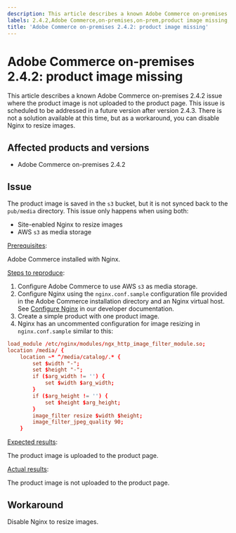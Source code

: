 ```yaml
---
description: This article describes a known Adobe Commerce on-premises 2.4.2 issue where the product image is not uploaded to the product page. This issue is scheduled to be addressed in a future version after version 2.4.3. There is not a solution available at this time, but as a workaround, you can disable Nginx to resize images.
labels: 2.4.2,Adobe Commerce,on-premises,on-prem,product image missing,Nginx,AWS s3,known issue,workaround,Magento Commerce
title: 'Adobe Commerce on-premises 2.4.2: product image missing'
---
```


# Adobe Commerce on-premises 2.4.2: product image missing

This article describes a known Adobe Commerce on-premises 2.4.2 issue where the product image is not uploaded to the product page. This issue is scheduled to be addressed in a future version after version 2.4.3. There is not a solution available at this time, but as a workaround, you can disable Nginx to resize images.

## Affected products and versions

* Adobe Commerce on-premises 2.4.2

## Issue

The product image is saved in the `s3` bucket, but it is not synced back to the `pub/media` directory. This issue only happens when using both:

* Site-enabled Nginx to resize images
* AWS `s3` as media storage

<u>Prerequisites</u>:

Adobe Commerce installed with Nginx.

<u>Steps to reproduce</u>:

1. Configure Adobe Commerce to use AWS `s3` as media storage.
1. Configure Nginx using the `nginx.conf.sample` configuration file provided in the Adobe Commerce installation directory and an Nginx virtual host. See [Configure Nginx](https://devdocs.magento.com/guides/v2.4/install-gde/prereq/nginx.html#configure-nginx-ubuntu) in our developer documentation.
1. Create a simple product with one product image.
1. Nginx has an uncommented configuration for image resizing in `nginx.conf.sample` similar to this:

```conf
load_module /etc/nginx/modules/ngx_http_image_filter_module.so;
location /media/ {
    location ~* ^/media/catalog/.* {
        set $width "-";
        set $height "-";
        if ($arg_width != '') {
            set $width $arg_width;
        }
        if ($arg_height != '') {
            set $height $arg_height;
        }
        image_filter resize $width $height;
        image_filter_jpeg_quality 90;
    }
```   

 <u>Expected results</u>:

 The product image is uploaded to the product page.

 <u>Actual results</u>:

 The product image is not uploaded to the product page.

## Workaround

Disable Nginx to resize images.